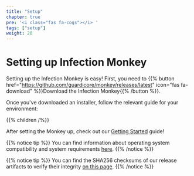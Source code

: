 ```yaml
---
title: "Setup"
chapter: true
pre: '<i class="fas fa-cogs"></i> '
tags: ["setup"]
weight: 20
---
```


# Setting up Infection Monkey

Setting up the Infection Monkey is easy! First, you need to
{{% button href="https://github.com/guardicore/monkey/releases/latest" icon="fas fa-download" %}}Download the Infection Monkey{{% /button %}}.

Once you've downloaded an installer, follow the relevant guide for your environment:

{{% children /%}}

After setting the Monkey up, check out our [Getting Started](/usage/getting-started) guide!

{{% notice tip %}}
You can find information about operating system compatibility and system
requirements [here](../reference/system_requirements).
{{% /notice %}}

{{% notice tip %}}
You can find the SHA256 checksums of our release artifacts to verify their
integrity [on this page](/reference/release-artifact-checksums).
{{% /notice %}}
